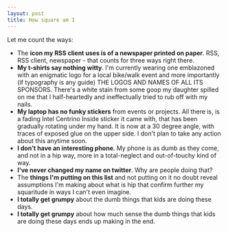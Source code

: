 ```yaml
---
layout: post
title: How square am I
---
```


Let me count the ways:

* The <b>icon my RSS client uses is of a newspaper printed on
paper</b>. RSS, RSS client, newspaper&nbsp;- that counts for three ways right there.
* <b>My t-shirts say nothing witty</b>.  I'm currently wearing one
emblazoned with an enigmatic logo for a local bike/walk event and
more importantly (if typography is any guide) THE LOGOS AND NAMES OF
ALL ITS SPONSORS.  There's a white stain from some goop my 
daughter spilled on me that I half-heartedly and ineffectually tried
to rub off with my nails.
* <b>My laptop has no funky stickers</b> from events or projects.
All there is, is a fading Intel Centrino Inside sticker it came with,
that has been gradually
rotating under my hand. It is now at a 30 degree angle, with traces
of exposed glue on the upper side. I don't plan to take any action about
this anytime soon.
* <b>I don't have an interesting phone</b>. My phone is as dumb as they
come, and not in a hip way, more in a total-neglect and out-of-touchy
kind of way.
* <b>I've never changed my name on twitter</b>. Why are people doing that?
* The <b>things I'm putting on this list</b> and not putting on it
no doubt reveal assumptions I'm making about what is hip
that confirm further my squaritude in ways I can't even imagine.
* <b>I totally get grumpy</b> about the dumb things that kids are doing
these days.  
* <b>I totally get grumpy</b> about how much sense
the dumb things that kids are doing these days ends up making in the end.

